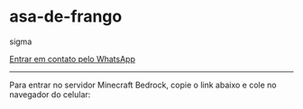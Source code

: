 # asa-de-frango

sigma

[Entrar em contato pelo WhatsApp](https://wa.me/?text=Ei%2C%20o%20IP%20do%20servidor%20Minecraft%20Bedrock%20%C3%A9%2018.231.136.219%3A19132)

---

Para entrar no servidor Minecraft Bedrock, copie o link abaixo e cole no navegador do celular:

